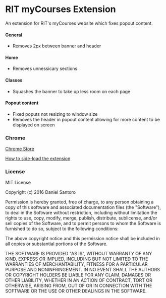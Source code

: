 # RIT myCourses Extension

An extension for RIT's myCourses website which fixes popout content.


#### General
- Removes 2px between banner and header

#### Home
- Removes unnessicary sections

#### Classes
- Squashes the banner to take up less room on each page

#### Popout content
- Fixed poputs not resizing to window size 
- Removes the header in popout content allowing for more content to be displayed on screen





### Chrome
[Chrome Store](https://chrome.google.com/webstore/detail/mycourses-mod-pack/ngplfhblfejgjnaapcajgiccnapfhchi)

[How to side-load the extension](https://developer.chrome.com/extensions/getstarted#unpacked)

### License

MIT License

Copyright (c) 2016 Daniel Santoro

Permission is hereby granted, free of charge, to any person obtaining a copy
of this software and associated documentation files (the "Software"), to deal
in the Software without restriction, including without limitation the rights
to use, copy, modify, merge, publish, distribute, sublicense, and/or sell
copies of the Software, and to permit persons to whom the Software is
furnished to do so, subject to the following conditions:

The above copyright notice and this permission notice shall be included in all
copies or substantial portions of the Software.

THE SOFTWARE IS PROVIDED "AS IS", WITHOUT WARRANTY OF ANY KIND, EXPRESS OR
IMPLIED, INCLUDING BUT NOT LIMITED TO THE WARRANTIES OF MERCHANTABILITY,
FITNESS FOR A PARTICULAR PURPOSE AND NONINFRINGEMENT. IN NO EVENT SHALL THE
AUTHORS OR COPYRIGHT HOLDERS BE LIABLE FOR ANY CLAIM, DAMAGES OR OTHER
LIABILITY, WHETHER IN AN ACTION OF CONTRACT, TORT OR OTHERWISE, ARISING FROM,
OUT OF OR IN CONNECTION WITH THE SOFTWARE OR THE USE OR OTHER DEALINGS IN THE
SOFTWARE.
